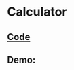 # Calculator

## [Code](https://github.com/dylanbuchi/100-days-of-code/blob/main/src/day_10/main.py)

## Demo:

<!-- ![bid](https://user-images.githubusercontent.com/52018183/104095985-a30ca480-5278-11eb-9422-6ee2bb9da6fa.gif) -->
